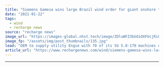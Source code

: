 ```yaml
---
title: "Siemens Gamesa wins large Brazil wind order for giant onshore turbines"
date: "2021-01-22"
tags: 
  - wind
  - recharge news
source: "recharge news"
image_url: "https://images-global.nhst.tech/image/ZDluWFZ3bUdiOXFUcjRiQnRqc2kvRkc1Ujg2SzBrUGg4NGFScjAvZllUOD0=/nhst/binary/3a98e5f5a1bf072f946d0d0e2142f7b8"
image_fp: "/assets/img/post_thumbnails/135.jpg"
lead: "OEM to supply utility Engie with 70 of its SG 5.8-170 machines operating in a 6.2MW mode for 434MW project in Rio Grande do Norte State"
article_url: "https://www.rechargenews.com/wind/siemens-gamesa-wins-large-brazil-wind-order-for-giant-onshore-turbines/2-1-950154"
---
```


---
